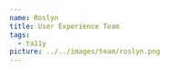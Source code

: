 ```yaml
---
name: Roslyn
title: User Experience Team
tags:
  - ta11y
picture: ../../images/team/roslyn.png
---
```

